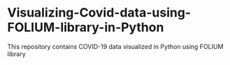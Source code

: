 # Visualizing-Covid-data-using-FOLIUM-library-in-Python
This repository contains COVID-19 data visualized in Python using FOLIUM library
